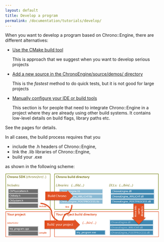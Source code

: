 ```yaml
---
layout: default
title: Develop a program
permalink: /documentation/tutorials/develop/
---
```


When you want to develop a program based on Chrono::Engine, there are
different alternatives:

-   [Use the CMake build tool](/documentation/tutorials/develop/cmake/)

    This is approach that we suggest when you want to develop
    serious projects

<!-- -->

-   [Add a new source in the ChronoEngine/source/demos/ directory](/documentation/tutorials/develop/new_demo/)
    
    This is the *fastest* method to do quick tests, but it is not
    good for large projects

<!-- -->

-   [Manually configure your IDE or build tools](/documentation/tutorials/develop/advanced/)

    This section is for people that need to integrate
    Chrono::Engine in a project where they are already using other
    build systems. It contains low-level details on build flags, library
    paths etc.

See the pages for details.

In all cases, the build process requires that you

-   include the .h headers of Chrono::Engine,
-   link the .lib libraries of Chrono::Engine,
-   build your .exe

as shown in the following scheme:

![](/images/pic_build.png "pic_build.png")
